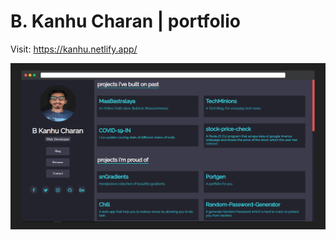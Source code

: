 # B. Kanhu Charan | portfolio

Visit: https://kanhu.netlify.app/

<!-- HTML5 Template: [Github/portgen](https://github.com/bkanhu/portgen) -->

![screenshoot](portfolio-new-ss-01.png)